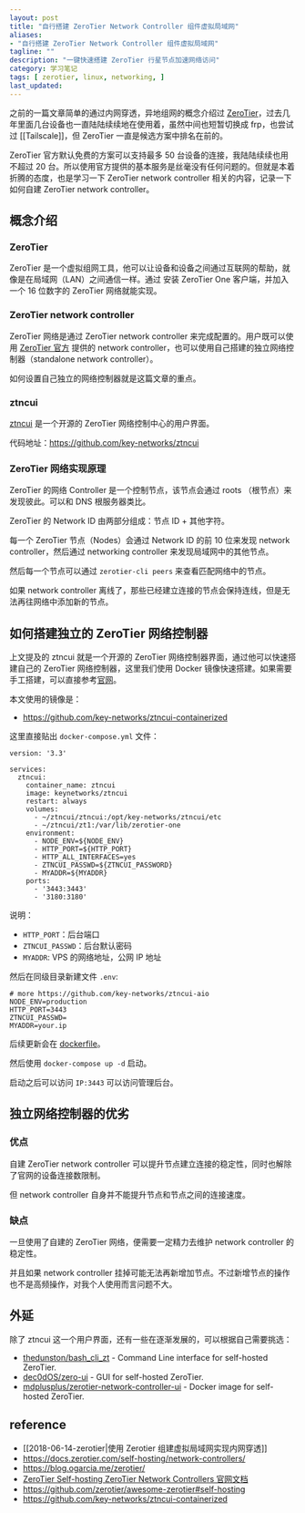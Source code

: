 ```yaml
---
layout: post
title: "自行搭建 ZeroTier Network Controller 组件虚拟局域网"
aliases: 
- "自行搭建 ZeroTier Network Controller 组件虚拟局域网"
tagline: ""
description: "一键快速搭建 ZeroTier 行星节点加速网络访问"
category: 学习笔记
tags: [ zerotier, linux, networking, ]
last_updated:
---
```


之前的一篇文章简单的通过内网穿透，异地组网的概念介绍过 [ZeroTier](/post/2018/06/zerotier.html)，过去几年里面几台设备也一直陆陆续续地在使用着，虽然中间也短暂切换成 frp，也尝试过 [[Tailscale]]，但 ZeroTier 一直是候选方案中排名在前的。

ZeroTier 官方默认免费的方案可以支持最多 50 台设备的连接，我陆陆续续也用不超过 20 台。所以使用官方提供的基本服务是丝毫没有任何问题的。但就是本着折腾的态度，也是学习一下 ZeroTier network controller 相关的内容，记录一下如何自建 ZeroTier network controller。

## 概念介绍

### ZeroTier

ZeroTier 是一个虚拟组网工具，他可以让设备和设备之间通过互联网的帮助，就像是在局域网（LAN）之间通信一样。通过 安装 ZeroTier One 客户端，并加入一个 16 位数字的 ZeroTier 网络就能实现。

### ZeroTier network controller

ZeroTier 网络是通过 ZeroTier network controller 来完成配置的。用户既可以使用 [ZeroTier 官方](https://my.zerotier.com/) 提供的 network controller，也可以使用自己搭建的独立网络控制器（standalone network controller）。

如何设置自己独立的网络控制器就是这篇文章的重点。

### ztncui

[ztncui](https://key-networks.com/ztncui/) 是一个开源的 ZeroTier 网络控制中心的用户界面。

代码地址：<https://github.com/key-networks/ztncui>

### ZeroTier 网络实现原理

ZeroTier 的网络 Controller 是一个控制节点，该节点会通过 roots （根节点）来发现彼此。可以和 DNS 根服务器类比。

ZeroTier 的 Network ID 由两部分组成：节点 ID + 其他字符。

每一个 ZeroTier 节点（Nodes）会通过 Network ID 的前 10 位来发现 network controller，然后通过 networking controller 来发现局域网中的其他节点。

然后每一个节点可以通过 `zerotier-cli peers` 来查看匹配网络中的节点。

如果 network controller 离线了，那些已经建立连接的节点会保持连线，但是无法再往网络中添加新的节点。

## 如何搭建独立的 ZeroTier 网络控制器

上文提及的 ztncui 就是一个开源的 ZeroTier 网络控制器界面，通过他可以快速搭建自己的 ZeroTier 网络控制器，这里我们使用 Docker 镜像快速搭建。如果需要手工搭建，可以直接参考[官网](https://key-networks.com/ztncui/)。

本文使用的镜像是：

- <https://github.com/key-networks/ztncui-containerized>

这里直接贴出 `docker-compose.yml` 文件：

```
version: '3.3'

services:
  ztncui:
    container_name: ztncui
    image: keynetworks/ztncui
    restart: always
    volumes:
      - ~/ztncui/ztncui:/opt/key-networks/ztncui/etc
      - ~/ztncui/zt1:/var/lib/zerotier-one
    environment:
      - NODE_ENV=${NODE_ENV}
      - HTTP_PORT=${HTTP_PORT}
      - HTTP_ALL_INTERFACES=yes
      - ZTNCUI_PASSWD=${ZTNCUI_PASSWORD}
      - MYADDR=${MYADDR}
    ports:
      - '3443:3443'
      - '3180:3180'
```

说明：

- `HTTP_PORT`：后台端口
- `ZTNCUI_PASSWD`：后台默认密码
- `MYADDR`: VPS 的网络地址，公网 IP 地址

然后在同级目录新建文件 `.env`:

```
# more https://github.com/key-networks/ztncui-aio
NODE_ENV=production
HTTP_PORT=3443
ZTNCUI_PASSWD=
MYADDR=your.ip
```

后续更新会在 [dockerfile](https://github.com/einverne/dockerfile)。

然后使用 `docker-compose up -d` 启动。

启动之后可以访问 `IP:3443` 可以访问管理后台。

## 独立网络控制器的优劣

### 优点

自建 ZeroTier network controller 可以提升节点建立连接的稳定性，同时也解除了官网的设备连接数限制。

但 network controller 自身并不能提升节点和节点之间的连接速度。

### 缺点

一旦使用了自建的 ZeroTier 网络，便需要一定精力去维护 network controller 的稳定性。

并且如果 network controller 挂掉可能无法再新增加节点。不过新增节点的操作也不是高频操作，对我个人使用而言问题不大。

## 外延

除了 ztncui 这一个用户界面，还有一些在逐渐发展的，可以根据自己需要挑选：

- [thedunston/bash_cli_zt](https://github.com/thedunston/bash_cli_zt) - Command Line interface for self-hosted ZeroTier.
- [dec0dOS/zero-ui](https://github.com/dec0dOS/zero-ui) - GUI for self-hosted ZeroTier.
- [mdplusplus/zerotier-network-controller-ui](https://hub.docker.com/r/mdplusplus/zerotier-network-controller-ui) - Docker image for self-hosted ZeroTier.

## reference

- [[2018-06-14-zerotier|使用 Zerotier 组建虚拟局域网实现内网穿透]]
- <https://docs.zerotier.com/self-hosting/network-controllers/>
- <https://blog.ogarcia.me/zerotier/>
- [ZeroTier Self-hosting ZeroTier Network Controllers 官网文档](https://docs.zerotier.com/self-hosting/network-controllers/)
- <https://github.com/zerotier/awesome-zerotier#self-hosting>
- <https://github.com/key-networks/ztncui-containerized>
